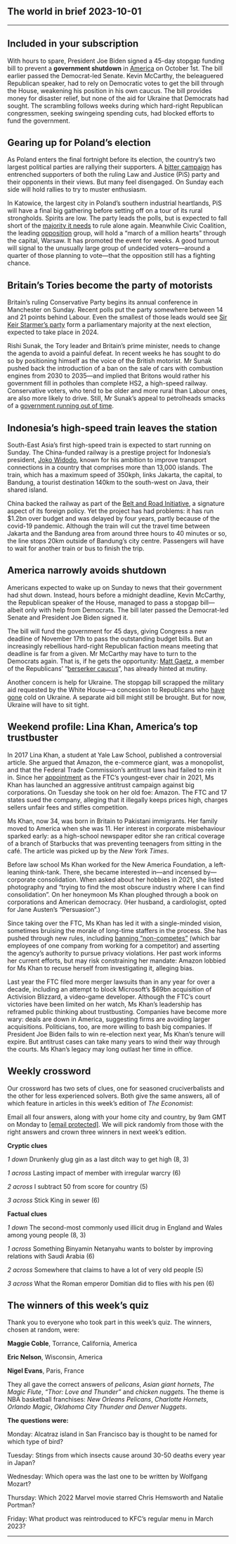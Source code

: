 ## The world in brief 2023-10-01

----------

## Included in your subscription



With hours to spare, President Joe Biden signed a 45-day stopgap funding bill to prevent a <strong>government shutdown</strong> in [America](https://www.economist.com/united-states/2023/09/28/americas-next-government-shutdown-could-be-the-strangest-yet) on October 1st. The bill earlier passed the Democrat-led Senate. Kevin McCarthy, the beleaguered Republican speaker, had to rely on Democratic votes to get the bill through the House, weakening his position in his own caucus. The bill provides money for disaster relief, but none of the aid for Ukraine that Democrats had sought. The scrambling follows weeks during which hard-right Republican congressmen, seeking swingeing spending cuts, had blocked efforts to fund the government.

## Gearing up for Poland’s election

As Poland enters the final fortnight before its election, the country’s two largest political parties are rallying their supporters. A [bitter campaign](https://www.economist.com/the-economist-explains/2023/09/21/why-poland-is-halting-its-supply-of-weapons-to-ukraine) has entrenched supporters of both the ruling Law and Justice (PiS) party and their opponents in their views. But many feel disengaged. On Sunday each side will hold rallies to try to muster enthusiasm.

In Katowice, the largest city in Poland’s southern industrial heartlands, PiS will have a final big gathering before setting off on a tour of its rural strongholds. Spirits are low. The party leads the polls, but is expected to fall short of the [majority it needs](https://www.economist.com/europe/2023/08/15/polands-far-right-could-be-the-next-governments-kingmaker) to rule alone again. Meanwhile Civic Coalition, the leading [opposition](https://www.economist.com/europe/2023/05/30/polands-government-may-seek-to-bar-opponents-from-politics) group, will hold a “march of a million hearts” through the capital, Warsaw. It has promoted the event for weeks. A good turnout will signal to the unusually large group of undecided voters—around a quarter of those planning to vote—that the opposition still has a fighting chance. 

## Britain’s Tories become the party of motorists

Britain’s ruling Conservative Party begins its annual conference in Manchester on Sunday. Recent polls put the party somewhere between 14 and 21 points behind Labour. Even the smallest of those leads would see [Sir Keir Starmer’s party](https://www.economist.com/britain/2023/09/28/britains-labour-party-takes-lessons-from-joe-biden) form a parliamentary majority at the next election, expected to take place in 2024. 

Rishi Sunak, the Tory leader and Britain’s prime minister, needs to change the agenda to avoid a painful defeat. In recent weeks he has sought to do so by positioning himself as the voice of the British motorist. Mr Sunak pushed back the introduction of a ban on the sale of cars with combustion engines from 2030 to 2035—and implied that Britons would rather his government fill in potholes than complete HS2, a high-speed railway. Conservative voters, who tend to be older and more rural than Labour ones, are also more likely to drive. Still, Mr Sunak’s appeal to petrolheads smacks of a [government running out of time](https://www.economist.com/britain/2023/09/28/blind-optimism-is-the-only-bet-for-britains-tories). 

## Indonesia’s high-speed train leaves the station

South-East Asia’s first high-speed train is expected to start running on Sunday. The China-funded railway is a prestige project for Indonesia’s president, [Joko Widodo](https://www.economist.com/asia/2023/09/07/what-will-indonesia-look-like-after-jokowi-leaves), known for his ambition to improve transport connections in a country that comprises more than 13,000 islands. The train, which has a maximum speed of 350kph, links Jakarta, the capital, to Bandung, a tourist destination 140km to the south-west on Java, their shared island. 

China backed the railway as part of the [Belt and Road Initiative](https://www.economist.com/leaders/2023/09/07/chinas-belt-and-road-initiative-will-keep-testing-the-west), a signature aspect of its foreign policy. Yet the project has had problems: it has run $1.2bn over budget and was delayed by four years, partly because of the covid-19 pandemic. Although the train will cut the travel time between Jakarta and the Bandung area from around three hours to 40 minutes or so, the line stops 20km outside of Bandung’s city centre. Passengers will have to wait for another train or bus to finish the trip.

## America narrowly avoids shutdown

Americans expected to wake up on Sunday to news that their government had shut down. Instead, hours before a midnight deadline, Kevin McCarthy, the Republican speaker of the House, managed to pass a stopgap bill—albeit only with help from Democrats. The bill later passed the Democrat-led Senate and President Joe Biden signed it.

The bill will fund the government for 45 days, giving Congress a new deadline of November 17th to pass the outstanding budget bills. But an increasingly rebellious hard-right Republican faction means meeting that deadline is far from a given. Mr McCarthy may have to turn to the Democrats again. That is, if he gets the opportunity: [Matt Gaetz](https://www.economist.com/united-states/2021/05/30/two-of-donald-trumps-staunchest-congressional-fans-take-their-show-on-the-road), a member of the Republicans’ “[berserker caucus](https://www.economist.com/united-states/2023/09/21/americas-dumbest-wildest-budget-fight-yet)”, has already hinted at mutiny.

Another concern is help for Ukraine. The stopgap bill scrapped the military aid requested by the White House—a concession to Republicans who [have gone](https://www.economist.com/graphic-detail/2023/09/20/republicans-are-turning-against-ukraine) cold on Ukraine. A separate aid bill might still be brought. But for now, Ukraine will have to sit tight.

## Weekend profile: Lina Khan, America’s top trustbuster

In 2017 Lina Khan, a student at Yale Law School, published a controversial article. She argued that Amazon, the e-commerce giant, was a monopolist, and that the Federal Trade Commission’s antitrust laws had failed to rein it in. Since her [appointment](https://www.economist.com/united-states/2021/06/19/joe-biden-appoints-lina-khan-to-head-the-federal-trade-commission) as the FTC’s youngest-ever chair in 2021, Ms Khan has launched an aggressive antitrust campaign against big corporations. On Tuesday she took on her old foe: Amazon. The FTC and 17 states sued the company, alleging that it illegally keeps prices high, charges sellers unfair fees and stifles competition. 

Ms Khan, now 34, was born in Britain to Pakistani immigrants. Her family moved to America when she was 11. Her interest in corporate misbehaviour sparked early: as a high-school newspaper editor she ran critical coverage of a branch of Starbucks that was preventing teenagers from sitting in the café. The article was picked up by the <em>New York Times</em>.

Before law school Ms Khan worked for the New America Foundation, a left-leaning think-tank. There, she became interested in—and incensed by—corporate consolidation. When asked about her hobbies in 2021, she listed photography and “trying to find the most obscure industry where I can find consolidation”. On her honeymoon Ms Khan ploughed through a book on corporations and American democracy. (Her husband, a cardiologist, opted for Jane Austen’s “Persuasion”.) 

Since taking over the FTC, Ms Khan has led it with a single-minded vision, sometimes bruising the morale of long-time staffers in the process. She has pushed through new rules, including [banning “non-competes”](https://www.economist.com/leaders/2023/01/12/americas-trustbusters-plan-to-curtail-the-use-of-non-compete-clauses-good) (which bar employees of one company from working for a competitor) and asserting the agency’s authority to pursue privacy violations. Her past work informs her current efforts, but may risk constraining her mandate: Amazon lobbied for Ms Khan to recuse herself from investigating it, alleging bias.

Last year the FTC filed more merger lawsuits than in any year for over a decade, including an attempt to block Microsoft’s $69bn acquisition of Activision Blizzard, a video-game developer. Although the FTC’s court victories have been limited on her watch, Ms Khan’s leadership has reframed public thinking about trustbusting. Companies have become more wary: deals are down in America, suggesting firms are avoiding larger acquisitions. Politicians, too, are more willing to bash big companies. If President Joe Biden fails to win re-election next year, Ms Khan’s tenure will expire. But antitrust cases can take many years to wind their way through the courts. Ms Khan’s legacy may long outlast her time in office.

## Weekly crossword

Our crossword has two sets of clues, one for seasoned cruciverbalists and the other for less experienced solvers. Both give the same answers, all of which feature in articles in this week’s edition of <em>The Economist</em>:

Email all four answers, along with your home city and country, by 9am GMT on Monday to [[email&#160;protected]](https://www.economist.com/cdn-cgi/l/email-protection). We will pick randomly from those with the right answers and crown three winners in next week’s edition.

<strong>Cryptic clues</strong>

<em>1 down </em>Drunkenly glug gin as a last ditch way to get high (8, 3) 

<em>1 across </em>Lasting impact of member with irregular warcry (6) 

<em>2 across</em> I subtract 50 from score for country (5) 

<em>3 across</em> Stick King in sewer (6) 

<strong>Factual clues</strong>

<em>1 down </em>The second-most commonly used illicit drug in England and Wales among young people (8, 3) 

<em>1 across </em>Something Binyamin Netanyahu wants to bolster by improving relations with Saudi Arabia (6)

<em>2 across</em> Somewhere that claims to have a lot of very old people (5)

<em>3 across</em> What the Roman emperor Domitian did to flies with his pen (6)

## The winners of this week’s quiz

Thank you to everyone who took part in this week’s quiz. The winners, chosen at random, were: 

<strong>Maggie Coble</strong>, Torrance, California, America

<strong>Eric Nelson</strong>, Wisconsin, America

<strong>Nigel Evans</strong>, Paris, France

They all gave the correct answers of <em>pelicans</em>,<em> Asian giant hornets</em>,<em> The Magic Flute</em>,<em> “Thor: Love and Thunder” </em>and <em>chicken nuggets. </em>The theme is NBA basketball franchises:<em> New Orleans Pelicans</em>,<em> Charlotte Hornets</em>,<em> Orlando Magic</em>, <em>Oklahoma City Thunder and Denver Nuggets</em>.

<strong>The questions were:</strong>

Monday: Alcatraz island in San Francisco bay is thought to be named for which type of bird?

Tuesday: Stings from which insects cause around 30-50 deaths every year in Japan?

Wednesday: Which opera was the last one to be written by Wolfgang Mozart?

Thursday: Which 2022 Marvel movie starred Chris Hemsworth and Natalie Portman?

Friday: What product was reintroduced to KFC’s regular menu in March 2023?

----------

